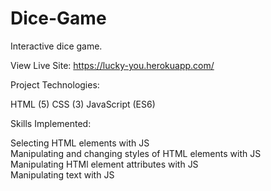 # Dice-Game 

Interactive dice game.

View Live Site: https://lucky-you.herokuapp.com/

Project Technologies: 

HTML (5) 
CSS (3) 
JavaScript (ES6) 

Skills Implemented: 
 
Selecting HTML elements with JS   
Manipulating and changing styles of HTML elements with JS   
Manipulating HTMl element attributes with JS   
Manipulating text with JS   
